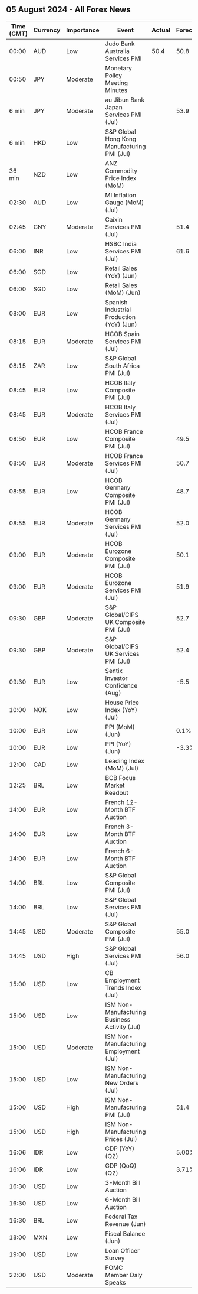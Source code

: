 ## 05 August 2024 - All Forex News

| Time (GMT) | Currency | Importance | Event | Actual | Forecast | Previous |
|------|----------|------------|-------|--------|----------|----------|
| 00:00 | AUD | Low | Judo Bank Australia Services PMI | 50.4 | 50.8 | 51.2 |
| 00:50 | JPY | Moderate | Monetary Policy Meeting Minutes |  |  |  |
| 6 min | JPY | Moderate | au Jibun Bank Japan Services PMI (Jul) |  | 53.9 | 49.4 |
| 6 min | HKD | Low | S&P Global Hong Kong Manufacturing PMI (Jul) |  |  | 48.2 |
| 36 min | NZD | Low | ANZ Commodity Price Index (MoM) |  |  | 1.5% |
| 02:30 | AUD | Low | MI Inflation Gauge (MoM) (Jul) |  |  | 0.3% |
| 02:45 | CNY | Moderate | Caixin Services PMI (Jul) |  | 51.4 | 51.2 |
| 06:00 | INR | Low | HSBC India Services PMI (Jul) |  | 61.6 | 60.5 |
| 06:00 | SGD | Low | Retail Sales (YoY) (Jun) |  |  | 2.2% |
| 06:00 | SGD | Low | Retail Sales (MoM) (Jun) |  |  | 2.4% |
| 08:00 | EUR | Low | Spanish Industrial Production (YoY) (Jun) |  |  | 0.4% |
| 08:15 | EUR | Moderate | HCOB Spain Services PMI (Jul) |  |  | 56.8 |
| 08:15 | ZAR | Low | S&P Global South Africa PMI (Jul) |  |  | 49.2 |
| 08:45 | EUR | Low | HCOB Italy Composite PMI (Jul) |  |  | 51.3 |
| 08:45 | EUR | Moderate | HCOB Italy Services PMI (Jul) |  |  | 53.7 |
| 08:50 | EUR | Low | HCOB France Composite PMI (Jul) |  | 49.5 | 48.8 |
| 08:50 | EUR | Moderate | HCOB France Services PMI (Jul) |  | 50.7 | 49.6 |
| 08:55 | EUR | Low | HCOB Germany Composite PMI (Jul) |  | 48.7 | 50.4 |
| 08:55 | EUR | Moderate | HCOB Germany Services PMI (Jul) |  | 52.0 | 53.1 |
| 09:00 | EUR | Moderate | HCOB Eurozone Composite PMI (Jul) |  | 50.1 | 50.9 |
| 09:00 | EUR | Moderate | HCOB Eurozone Services PMI (Jul) |  | 51.9 | 52.8 |
| 09:30 | GBP | Moderate | S&P Global/CIPS UK Composite PMI (Jul) |  | 52.7 | 52.3 |
| 09:30 | GBP | Moderate | S&P Global/CIPS UK Services PMI (Jul) |  | 52.4 | 52.1 |
| 09:30 | EUR | Low | Sentix Investor Confidence (Aug) |  | -5.5 | -7.3 |
| 10:00 | NOK | Low | House Price Index (YoY) (Jul) |  |  | 2.20% |
| 10:00 | EUR | Low | PPI (MoM) (Jun) |  | 0.1% | -0.2% |
| 10:00 | EUR | Low | PPI (YoY) (Jun) |  | -3.3% | -4.2% |
| 12:00 | CAD | Low | Leading Index (MoM) (Jul) |  |  | 0.15% |
| 12:25 | BRL | Low | BCB Focus Market Readout |  |  |  |
| 14:00 | EUR | Low | French 12-Month BTF Auction |  |  | 3.252% |
| 14:00 | EUR | Low | French 3-Month BTF Auction |  |  | 3.610% |
| 14:00 | EUR | Low | French 6-Month BTF Auction |  |  | 3.456% |
| 14:00 | BRL | Low | S&P Global Composite PMI (Jul) |  |  | 54.1 |
| 14:00 | BRL | Low | S&P Global Services PMI (Jul) |  |  | 54.8 |
| 14:45 | USD | Moderate | S&P Global Composite PMI (Jul) |  | 55.0 | 54.8 |
| 14:45 | USD | High | S&P Global Services PMI (Jul) |  | 56.0 | 55.3 |
| 15:00 | USD | Low | CB Employment Trends Index (Jul) |  |  | 110.27 |
| 15:00 | USD | Low | ISM Non-Manufacturing Business Activity (Jul) |  |  | 49.6 |
| 15:00 | USD | Moderate | ISM Non-Manufacturing Employment (Jul) |  |  | 46.1 |
| 15:00 | USD | Low | ISM Non-Manufacturing New Orders (Jul) |  |  | 47.3 |
| 15:00 | USD | High | ISM Non-Manufacturing PMI (Jul) |  | 51.4 | 48.8 |
| 15:00 | USD | High | ISM Non-Manufacturing Prices (Jul) |  |  | 56.3 |
| 16:06 | IDR | Low | GDP (YoY) (Q2) |  | 5.00% | 5.11% |
| 16:06 | IDR | Low | GDP (QoQ) (Q2) |  | 3.71% | -0.83% |
| 16:30 | USD | Low | 3-Month Bill Auction |  |  | 5.145% |
| 16:30 | USD | Low | 6-Month Bill Auction |  |  | 4.930% |
| 16:30 | BRL | Low | Federal Tax Revenue (Jun) |  |  | 202.90B |
| 18:00 | MXN | Low | Fiscal Balance (Jun) |  |  | -174.07B |
| 19:00 | USD | Low | Loan Officer Survey |  |  |  |
| 22:00 | USD | Moderate | FOMC Member Daly Speaks |  |  |  |
